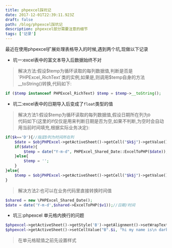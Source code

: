 ```yaml
---
title: phpexcel踩坑记
date: 2017-12-01T22:39:11.923Z
draft: false
path: /blog/phpexcel踩坑记
description: phpexcel部分需要注意的细节
tags: ['记录']
---
```


最近在使用phpexcel扩展处理表格导入的时候,遇到两个坑,现做以下记录

* 坑一:excel表中的富文本导入后数据始终不对
> 解决方法:假设$temp为循环读取的每列数据值,判断是否是`PHPExcel_RichText`类的实例,如果是,则调用$temp自身的方法__toString()转换,代码如下:  
```php
if ($temp instanceof PHPExcel_RichText) $temp = $temp->__toString();
```

* 坑二:excel表中的日期导入后变成了`float`类型的值  
> 解决方法1:假设$temp为循环读取的每列数据值,假设日期所在列为`D`  
代码如下(这里的if仅仅是用来判断日期是否为空,如果不判断,为空时会自动用当前时间填充,根据实际业务决定):  
```php
if($k=='D'){//指定D列为时间所在列
    $date = $objPHPExcel->getActiveSheet()->getCell("$k$j")->getValue();
    if($date){
        $temp = date("Y-m-d", PHPExcel_Shared_Date::ExcelToPHP($date));
    }else{
        $temp = '';
    }
}else{
    $temp = $objPHPExcel->getActiveSheet()->getCell("$k$j")->getValue();
}
```

> 解决方法2:也可以在业务代码里直接转换时间值
```php
$shared = new \PHPExcel_Shared_Date();
$date = date('Y-m-d',$shared->ExcelToPHP($v1));//日期/时间
```

* 坑三:phpexcel 单元格内换行的问题  
  
```php
$phpexcel->getActiveSheet()->getStyle('B')->getAlignment()->setWrapText(True);
$phpexcel->getActiveSheet()->setCellValue("B".$i, "hi my name is\n darkmuzi");
```

> 在单元格赋值之前先设置样式